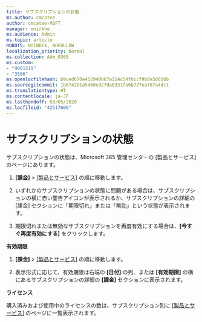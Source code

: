```yaml
---
title: サブスクリプションの状態
ms.author: cmcatee
author: cmcatee-MSFT
manager: mnirkhe
ms.audience: Admin
ms.topic: article
ROBOTS: NOINDEX, NOFOLLOW
localization_priority: Normal
ms.collection: Adm_O365
ms.custom:
- "9001519"
- "3586"
ms.openlocfilehash: b9ced670e412949b67a114c54f6ccf9b8e56656b
ms.sourcegitcommit: 1b674201a5460ed27da6331fa6b777ea787a4dc1
ms.translationtype: HT
ms.contentlocale: ja-JP
ms.lasthandoff: 03/05/2020
ms.locfileid: "42517606"
---
```

# <a name="subscription-status"></a>サブスクリプションの状態

サブスクリプションの状態は、Microsoft 365 管理センターの [製品とサービス] のページにあります。

1. **[課金]** > [[製品とサービス]](https://go.microsoft.com/fwlink/p/?linkid=842054) の順に移動します。

2. いずれかのサブスクリプションの状態に問題がある場合は、サブスクリプションの横に赤い警告アイコンが表示されるか、サブスクリプションの詳細の [課金] セクションに「期限切れ」または「無効」という状態が表示されます。

3. 期限切れまたは無効なサブスクリプションを再度有効にする場合は、**[今すぐ再度有効にする]** をクリックします。

**有効期限**

1. **[課金]** > [[製品とサービス]](https://go.microsoft.com/fwlink/p/?linkid=842054) の順に移動します。

2. 表示形式に応じて、有効期限は右端の **[日付]** の列、または **[有効期限]** の横にあるサブスクリプションの詳細の **[課金]** セクションに表示されます。

**ライセンス**

購入済みおよび使用中のライセンスの数は、サブスクリプション別に [[製品とサービス]](https://go.microsoft.com/fwlink/p/?linkid=842054) のページに一覧表示されます。

